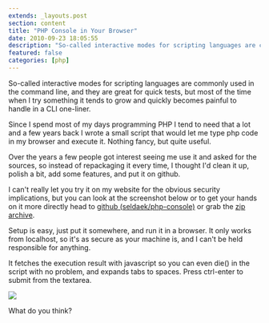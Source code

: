 ```yaml
---
extends: _layouts.post
section: content
title: "PHP Console in Your Browser"
date: 2010-09-23 18:05:55
description: "So-called interactive modes for scripting languages are commonly used in the command line, and they are great for quick tests, but most of the time when I try something it tends to grow and quickly becomes painful to handle in a CLI one-liner. Since I spend most of my days programming PHP I tend to need that a lot and a few years back I wrote a sma..."
featured: false
categories: [php]
---
```

So-called interactive modes for scripting languages are commonly used in the command line, and they are great for quick tests, but most of the time when I try something it tends to grow and quickly becomes painful to handle in a CLI one-liner.

Since I spend most of my days programming PHP I tend to need that a lot and a few years back I wrote a small script that would let me type php code in my browser and execute it. Nothing fancy, but quite useful.

Over the years a few people got interest seeing me use it and asked for the sources, so instead of repackaging it every time, I thought I'd clean it up, polish a bit, add some features, and put it on github.

I can't really let you try it on my website for the obvious security implications, but you can look at the screenshot below or to get your hands on it more directly head to [github (seldaek/php-console)](http://github.com/seldaek/php-console) or grab the [zip archive](http://github.com/Seldaek/php-console/zipball/master).

Setup is easy, just put it somewhere, and run it in a browser. It only works from localhost, so it's as secure as your machine is, and I can't be held responsible for anything.

It fetches the execution result with javascript so you can even die() in the script with no problem, and expands tabs to spaces. Press ctrl-enter to submit from the textarea.

![](http://seld.be/_misc/php-console.png)

What do you think?